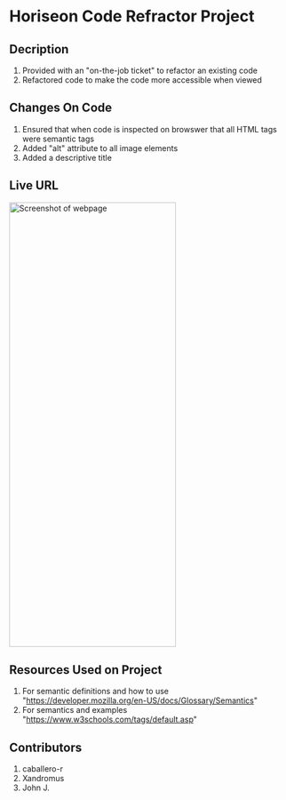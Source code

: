 # Horiseon Code Refractor Project

## Decription
1. Provided with an "on-the-job ticket" to refactor an existing code
2. Refactored code to make the code more accessible when viewed

## Changes On Code
1. Ensured that when code is inspected on browswer that all HTML tags were semantic tags
2. Added "alt" attribute to all image elements 
3. Added a descriptive title

## Live URL

<img src="assets/images/Preview of Webpage.png" width=300 height=800 alt="Screenshot of webpage">

## Resources Used on Project
1. For semantic definitions and how to use "https://developer.mozilla.org/en-US/docs/Glossary/Semantics"
2. For semantics and examples "https://www.w3schools.com/tags/default.asp"

## Contributors
1. caballero-r
2. Xandromus
3. John J.
